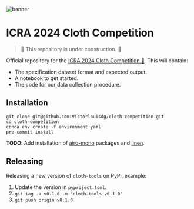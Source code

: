 ![banner](https://airo.ugent.be/assets/img/cloth_competition_banner.jpg)

# ICRA 2024 Cloth Competition

> :construction: This repository is under construction. :construction:

Official repository for the [ICRA 2024 Cloth Competition :shirt:](https://airo.ugent.be/cloth_competition/).
This will contain:
* The specification dataset format and expected output.
* A notebook to get started.
* The code for our data collection procedure.

## Installation

```
git clone git@github.com:Victorlouisdg/cloth-competition.git
cd cloth-competition
conda env create -f environment.yaml
pre-commit install
```

**TODO**: Add installation of [airo-mono](https://github.com/airo-ugent/airo-mono/tree/main/airo-camera-toolkit) packages and [linen](https://github.com/Victorlouisdg/linen).

## Releasing
Releasing a new version of `cloth-tools` on PyPi, example:
1. Update the version in `pyproject.toml`.
2. ```git tag -a v0.1.0 -m "cloth-tools v0.1.0"```
3. ```git push origin v0.1.0```